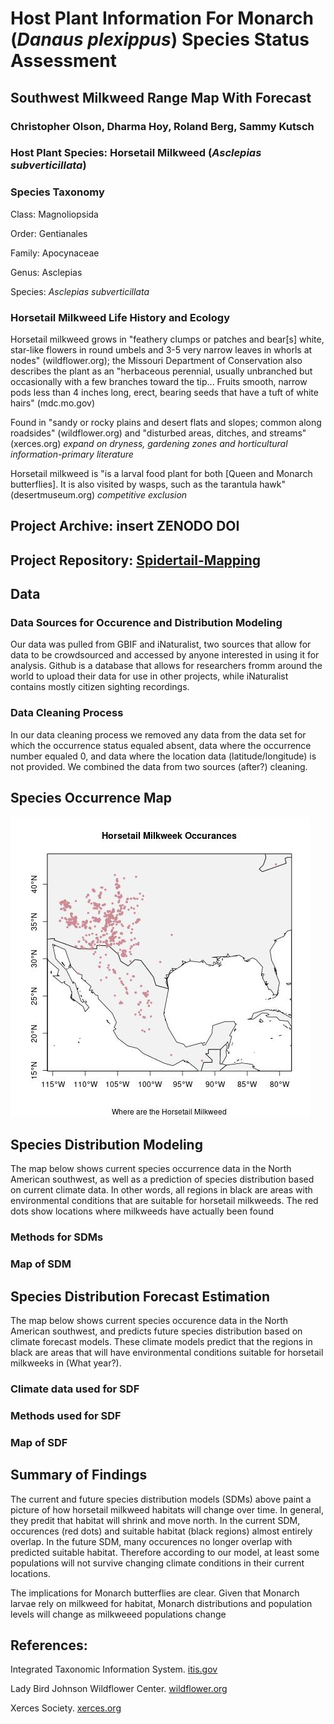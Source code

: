 # Host Plant Information For Monarch (*Danaus plexippus*) Species Status Assessment 
## Southwest Milkweed Range Map With Forecast
### Christopher Olson, Dharma Hoy, Roland Berg, Sammy Kutsch

### Host Plant Species: Horsetail Milkweed (*Asclepias subverticillata*)

### Species Taxonomy 
Class: Magnoliopsida

Order: Gentianales 

Family: Apocynaceae

Genus: Asclepias

Species: *Asclepias subverticillata*

### Horsetail Milkweed Life History and Ecology
 Horsetail milkweed grows in "feathery clumps or patches and bear[s] white, star-like flowers in round umbels and 3-5 very narrow leaves in whorls at nodes" (wildflower.org); the Missouri Department of Conservation also describes the plant as an "herbaceous perennial, usually unbranched but occasionally with a few branches toward the tip... Fruits smooth, narrow pods less than 4 inches long, erect, bearing seeds that have a tuft of white hairs" (mdc.mo.gov)
 
 Found in "sandy or rocky plains and desert flats and slopes; common along roadsides" (wildflower.org) and "disturbed areas, ditches, and streams" (xerces.org) *expand on dryness, gardening zones and horticultural information-primary literature*
 
 Horsetail milkweed is "is a larval food plant for both [Queen and Monarch butterflies]. It is also visited by wasps, such as the tarantula hawk" (desertmuseum.org) *competitive exclusion*

## Project Archive: insert ZENODO DOI
## Project Repository: [Spidertail-Mapping](https://github.com/BiodiversityDataScienceCorp/Spidertail-Mapping)

## Data 
### Data Sources for Occurence and Distribution Modeling 
 Our data was pulled from GBIF and iNaturalist, two sources that allow for data to be crowdsourced and accessed by anyone interested in using it for analysis. Github is a database that allows for researchers fromm around the world to upload their data for use in other projects, while iNaturalist contains mostly citizen sighting recordings.
### Data Cleaning Process
In our data cleaning process we removed any data from the data set for which the occurrence status equaled absent, data where the occurrence number equaled 0, and data where the location data (latitude/longitude) is not provided. We combined the data from two sources (after?) cleaning.

## Species Occurrence Map 
![Map of Occurences of Horsetail Milkweed across the Southwestern United States and Mexico](https://github.com/BiodiversityDataScienceCorp/Spidertail-Mapping/blob/main/map.jpg)

## Species Distribution Modeling
The map below shows current species occurrence data in the North American southwest, as well as a prediction of species distribution based on current climate data. In other words, all regions in black are areas with environmental conditions that are suitable for horsetail milkweeds. The red dots show locations where milkweeds have actually been found
### Methods for SDMs
### Map of SDM

## Species Distribution Forecast Estimation
The map below shows current species occurence data in the North American southwest, and predicts future species distribution based on climate forecast models. These climate models predict that the regions in black are areas that will have environmental conditions suitable for horsetail milkweeks in (What year?). 
### Climate data used for SDF
### Methods used for SDF
### Map of SDF

## Summary of Findings
The current and future species distribution models (SDMs) above paint a picture of how horsetail milkweed habitats will change over time. In general, they predit that habitat will shrink and move north. In the current SDM, occurences (red dots) and suitable habitat (black regions) almost entirely overlap. In the future SDM, many occurences no longer overlap with predicted suitable habitat. Therefore according to our model, at least some populations will not survive changing climate conditions in their current locations. 

The implications for Monarch butterflies are clear. Given that Monarch larvae rely on milkweed for habitat, Monarch distributions and population levels will change as milkweeed populations change

## References:
Integrated Taxonomic Information System. [itis.gov](https://www.itis.gov/servlet/SingleRpt/SingleRpt?search_topic=TSN&search_value=30308#null)

Lady Bird Johnson Wildflower Center. [wildflower.org](https://www.wildflower.org/plants/result.php?id_plant=ASSU2)

Xerces Society. [xerces.org](https://www.xerces.org/sites/default/files/publications/19-017.pdf)
